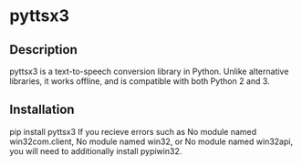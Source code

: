 # pyttsx3

## Description
pyttsx3 is a text-to-speech conversion library in Python. 
Unlike alternative libraries, it works offline, and is compatible with both Python 2 and 3.

## Installation
pip install pyttsx3
If you recieve errors such as No module named win32com.client, No module named win32, 
or No module named win32api, you will need to additionally install pypiwin32.



